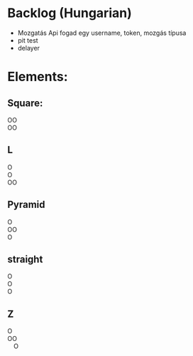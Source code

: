 # Backlog (Hungarian)

- Mozgatás Api fogad egy username, token, mozgás típusa
- pit test
- delayer


# Elements:

## Square:
OO\
OO

## L
O\
O\
OO

## Pyramid
O\
OO\
O

## straight
O\
O\
O

## Z
O\
OO\
 O

